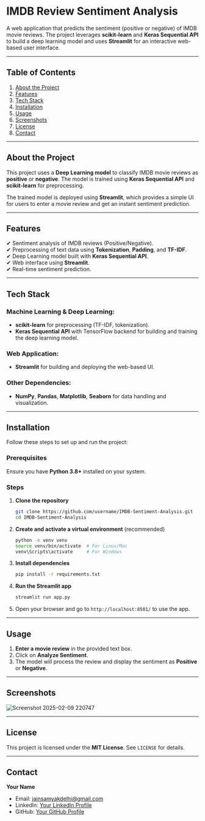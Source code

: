 # **IMDB Review Sentiment Analysis**  

A web application that predicts the sentiment (positive or negative) of IMDB movie reviews. The project leverages **scikit-learn** and **Keras Sequential API** to build a deep learning model and uses **Streamlit** for an interactive web-based user interface.

---

## **Table of Contents**  
1. [About the Project](#about-the-project)  
2. [Features](#features)  
3. [Tech Stack](#tech-stack)  
4. [Installation](#installation)  
5. [Usage](#usage)  
6. [Screenshots](#screenshots)  
7. [License](#license)  
8. [Contact](#contact)  

---

## **About the Project**  
This project uses a **Deep Learning model** to classify IMDB movie reviews as **positive** or **negative**. The model is trained using **Keras Sequential API** and **scikit-learn** for preprocessing.  

The trained model is deployed using **Streamlit**, which provides a simple UI for users to enter a movie review and get an instant sentiment prediction.

---

## **Features**  
✔ Sentiment analysis of IMDB reviews (Positive/Negative).  
✔ Preprocessing of text data using **Tokenization**, **Padding**, and **TF-IDF**.  
✔ Deep Learning model built with **Keras Sequential API**.  
✔ Web interface using **Streamlit**.  
✔ Real-time sentiment prediction.  

---

## **Tech Stack**  
### **Machine Learning & Deep Learning:**  
- **scikit-learn** for preprocessing (TF-IDF, tokenization).  
- **Keras Sequential API** with TensorFlow backend for building and training the deep learning model.  

### **Web Application:**  
- **Streamlit** for building and deploying the web-based UI.  

### **Other Dependencies:**  
- **NumPy**, **Pandas**, **Matplotlib**, **Seaborn** for data handling and visualization.  

---

## **Installation**  

Follow these steps to set up and run the project:

### **Prerequisites**  
Ensure you have **Python 3.8+** installed on your system.  

### **Steps**  

1. **Clone the repository**  
   ```bash
   git clone https://github.com/username/IMDB-Sentiment-Analysis.git
   cd IMDB-Sentiment-Analysis
   ```

2. **Create and activate a virtual environment** (recommended)  
   ```bash
   python -m venv venv
   source venv/bin/activate  # For Linux/Mac
   venv\Scripts\activate     # For Windows
   ```

3. **Install dependencies**  
   ```bash
   pip install -r requirements.txt
   ```

4. **Run the Streamlit app**  
   ```bash
   streamlit run app.py
   ```

5. Open your browser and go to `http://localhost:8501/` to use the app.  

---

## **Usage**  

1. **Enter a movie review** in the provided text box.  
2. Click on **Analyze Sentiment**.  
3. The model will process the review and display the sentiment as **Positive** or **Negative**.  

---

## **Screenshots**  
![Screenshot 2025-02-09 220747](https://github.com/user-attachments/assets/5eb42a67-6237-4acc-aa72-4e8fdbdc7f19)


---

## **License**  
This project is licensed under the **MIT License**. See `LICENSE` for details.

---

## **Contact**  
**Your Name**  
- Email: jainsamyakdelhi@gmail.com  
- LinkedIn: [Your LinkedIn Profile](https://linkedin.com/in/samyak-jain-0807ab249)  
- GitHub: [Your GitHub Profile](https://github.com/SJisPro)  

